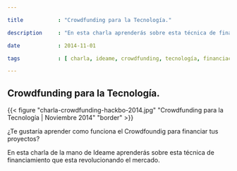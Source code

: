 ```yaml
---

title           : "Crowdfunding para la Tecnología."

description     : "En esta charla aprenderás sobre esta técnica de financiamiento que esta revolucionando el mercado."

date            : 2014-11-01

tags            : [ charla, ideame, crowdfunding, tecnología, financiación ]

---
```


## Crowdfunding para la Tecnología.

{{< figure "charla-crowdfunding-hackbo-2014.jpg" "Crowdfunding para la Tecnología | Noviembre 2014" "border" >}}

¿Te gustaría aprender como funciona el Crowdfoundig para financiar tus proyectos?

En esta charla de la mano de Ideame 
aprenderás sobre esta técnica de financiamiento que esta revolucionando el mercado.
